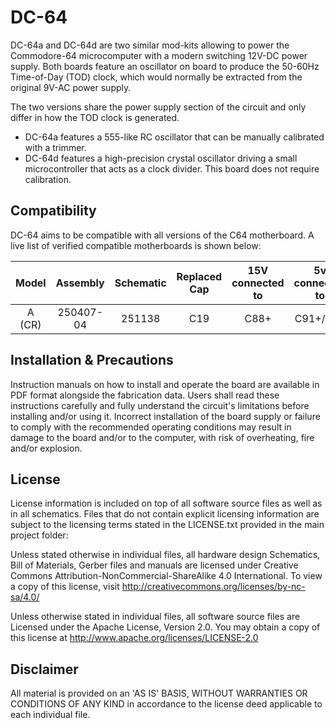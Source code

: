# DC-64
DC-64a and DC-64d are two similar mod-kits allowing to power the Commodore-64 microcomputer with a modern switching 12V-DC power supply. Both boards feature an oscillator on board to produce the 50-60Hz Time-of-Day (TOD) clock, which would normally be extracted from the original 9V-AC power supply.

The two versions share the power supply section of the circuit and only differ in how the TOD clock is generated.
- DC-64a features a 555-like RC oscillator that can be manually calibrated with a trimmer.
- DC-64d features a high-precision crystal oscillator driving a small microcontroller that acts as a clock divider. This board does not require calibration.

## Compatibility
DC-64 aims to be compatible with all versions of the C64 motherboard. A live list of verified compatible motherboards is shown below:

| Model | Assembly | Schematic | Replaced Cap | 15V connected to | 5v connected to |
|:--:   |:---:     |:---:      |:---:         |:---:          |:---:         |
|A (CR) |250407-04 |251138     | C19          |C88+           |C91+/C92      |

## Installation & Precautions
Instruction manuals on how to install and operate the board are available in PDF format alongside the fabrication data. Users shall read these instructions carefully and fully understand the circuit's limitations before installing and/or using it. Incorrect installation of the board supply or failure to comply with the recommended operating conditions may result in damage to the board and/or to the computer, with risk of overheating, fire and/or explosion.

## License
License information is included on top of all software source files as well as in all schematics. Files that do not contain explicit licensing information are subject to the licensing terms stated in the LICENSE.txt provided in the main project folder:

Unless stated otherwise in individual files, all hardware design Schematics, Bill of Materials, Gerber files and manuals are licensed under Creative Commons Attribution-NonCommercial-ShareAlike 4.0 International. To view a copy of this license, visit http://creativecommons.org/licenses/by-nc-sa/4.0/

Unless otherwise stated in individual files, all software source files are Licensed under the Apache License, Version 2.0. You may obtain a copy of this license at http://www.apache.org/licenses/LICENSE-2.0

## Disclaimer
All material is provided on an 'AS IS' BASIS, WITHOUT WARRANTIES OR
CONDITIONS OF ANY KIND in accordance to the license deed applicable to
each individual file.

